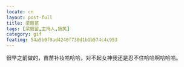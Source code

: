 ```yaml
---
locate: cn
layout: post-full
title: 梁毅苗
tags: [梁毅苗,主持人,搞笑]
category: gif
featimg: 54a5b0f9ad4240f730d1b1b574c4c953
---
```


很早之前做的，苗苗补妆哈哈哈，对不起女神我还是忍不住哈哈啊哈哈哈。